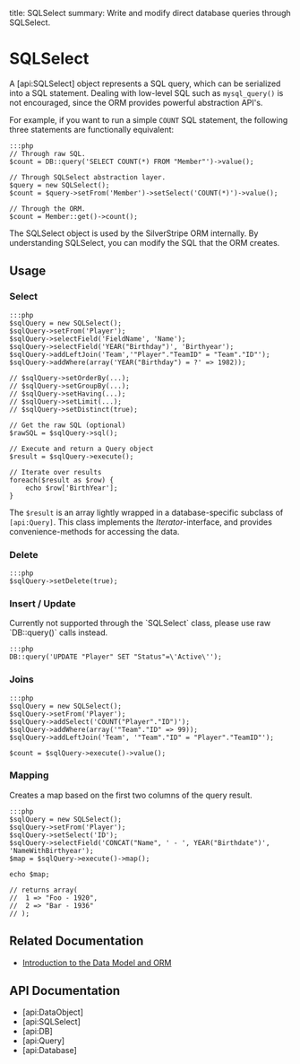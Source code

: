 title: SQLSelect
summary: Write and modify direct database queries through SQLSelect.

# SQLSelect

A [api:SQLSelect] object represents a SQL query, which can be serialized into a SQL statement. Dealing with low-level 
SQL such as `mysql_query()` is not encouraged, since the ORM provides powerful abstraction API's.

For example, if you want to run a simple `COUNT` SQL statement, the following three statements are functionally 
equivalent:

	:::php
	// Through raw SQL.
	$count = DB::query('SELECT COUNT(*) FROM "Member"')->value();

	// Through SQLSelect abstraction layer.
	$query = new SQLSelect();
	$count = $query->setFrom('Member')->setSelect('COUNT(*)')->value();

	// Through the ORM.
	$count = Member::get()->count();


<div class="info">
The SQLSelect object is used by the SilverStripe ORM internally. By understanding SQLSelect, you can modify the SQL that 
the ORM creates.
</div>

## Usage

### Select

	:::php
	$sqlQuery = new SQLSelect();
	$sqlQuery->setFrom('Player');
	$sqlQuery->selectField('FieldName', 'Name');
	$sqlQuery->selectField('YEAR("Birthday")', 'Birthyear');
	$sqlQuery->addLeftJoin('Team','"Player"."TeamID" = "Team"."ID"');
	$sqlQuery->addWhere(array('YEAR("Birthday") = ?' => 1982));

	// $sqlQuery->setOrderBy(...);
	// $sqlQuery->setGroupBy(...);
	// $sqlQuery->setHaving(...);
	// $sqlQuery->setLimit(...);
	// $sqlQuery->setDistinct(true);
	
	// Get the raw SQL (optional)
	$rawSQL = $sqlQuery->sql();
	
	// Execute and return a Query object
	$result = $sqlQuery->execute();

	// Iterate over results
	foreach($result as $row) {
		echo $row['BirthYear'];
	}

The `$result` is an array lightly wrapped in a database-specific subclass of `[api:Query]`. This class implements the 
*Iterator*-interface, and provides convenience-methods for accessing the data.

### Delete

	:::php
	$sqlQuery->setDelete(true);

### Insert / Update

<div class="alert" markdown="1">
Currently not supported through the `SQLSelect` class, please use raw `DB::query()` calls instead.
</div>

	:::php
	DB::query('UPDATE "Player" SET "Status"=\'Active\'');

### Joins

	:::php
	$sqlQuery = new SQLSelect();
	$sqlQuery->setFrom('Player');
	$sqlQuery->addSelect('COUNT("Player"."ID")');
	$sqlQuery->addWhere(array('"Team"."ID" => 99));
	$sqlQuery->addLeftJoin('Team', '"Team"."ID" = "Player"."TeamID"');
	
	$count = $sqlQuery->execute()->value();

### Mapping

Creates a map based on the first two columns of the query result. 

	:::php
	$sqlQuery = new SQLSelect();
	$sqlQuery->setFrom('Player');
	$sqlQuery->setSelect('ID');
	$sqlQuery->selectField('CONCAT("Name", ' - ', YEAR("Birthdate")', 'NameWithBirthyear');
	$map = $sqlQuery->execute()->map();

	echo $map;

	// returns array(
	// 	1 => "Foo - 1920",
	//	2 => "Bar - 1936"
	// );

## Related Documentation

* [Introduction to the Data Model and ORM](data_model_and_orm)

## API Documentation

* [api:DataObject]
* [api:SQLSelect]
* [api:DB]
* [api:Query]
* [api:Database]